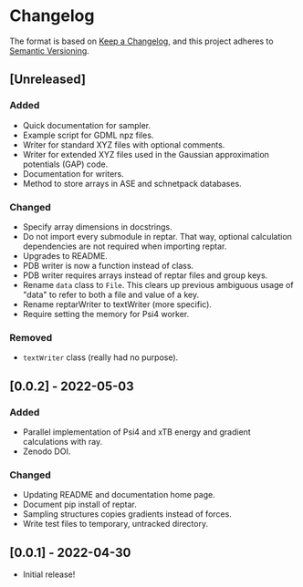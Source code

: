 # Changelog

The format is based on [Keep a Changelog](https://keepachangelog.com/en/1.0.0/), and this project adheres to [Semantic Versioning](https://semver.org/spec/v2.0.0.html).

## [Unreleased]

### Added

- Quick documentation for sampler.
- Example script for GDML npz files.
- Writer for standard XYZ files with optional comments.
- Writer for extended XYZ files used in the Gaussian approximation potentials
(GAP) code.
- Documentation for writers.
- Method to store arrays in ASE and schnetpack databases.

### Changed

- Specify array dimensions in docstrings.
- Do not import every submodule in reptar.
That way, optional calculation dependencies are not required when importing reptar.
- Upgrades to README.
- PDB writer is now a function instead of class.
- PDB writer requires arrays instead of reptar files and group keys.
- Rename `data` class to `File`.
This clears up previous ambiguous usage of "data" to refer to both a file and value of a key.
- Rename reptarWriter to textWriter (more specific).
- Require setting the memory for Psi4 worker.

### Removed

- ``textWriter`` class (really had no purpose).

## [0.0.2] - 2022-05-03

### Added

- Parallel implementation of Psi4 and xTB energy and gradient calculations with ray.
- Zenodo DOI.

### Changed

- Updating README and documentation home page.
- Document pip install of reptar.
- Sampling structures copies gradients instead of forces.
- Write test files to temporary, untracked directory.

## [0.0.1] - 2022-04-30

- Initial release!
